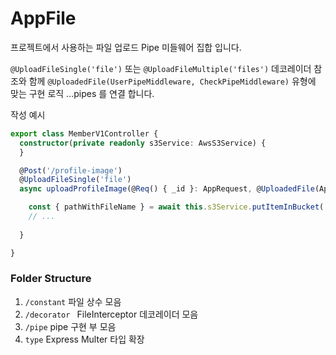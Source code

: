 # AppFile

프로젝트에서 사용하는 파일 업로드 Pipe 미들웨어 집합 입니다.

`@UploadFileSingle('file')` 또는 `@UploadFileMultiple('files')` 데코레이더 참조와 함께  `@UploadedFile(UserPipeMiddleware, CheckPipeMiddleware)` 유형에 맞는 구현 로직 ...pipes 를 연결 합니다.

작성 예시
```ts
export class MemberV1Controller {
  constructor(private readonly s3Service: AwsS3Service) {
  }

  @Post('/profile-image')
  @UploadFileSingle('file')
  async uploadProfileImage(@Req() { _id }: AppRequest, @UploadedFile(AppFileRequiredPipe, AppFileTypePipe) file: AppFileType) {

    const { pathWithFileName } = await this.s3Service.putItemInBucket('dev-first-repo', file.originalname, file.buffer,'developer');
    // ...
    
  }

}


```

### Folder Structure

1. `/constant` 파일 상수 모음
2. `/decorator ` FileInterceptor 데코레이더 모음
3. `/pipe` pipe 구현 부 모음
4. `type` Express Multer 타입 확장




